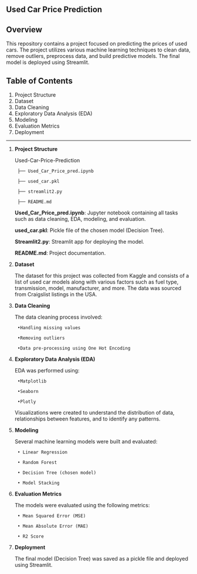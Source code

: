 **Used Car Price Prediction**
---------------
**Overview**
---------
This repository contains a project focused on predicting the prices of used cars. The project utilizes various machine learning techniques to clean data, remove outliers, preprocess data, and build predictive models. The final model is deployed using Streamlit.

**Table of Contents**
----------

  1. Project Structure
  2. Dataset
  3. Data Cleaning
  4. Exploratory Data Analysis (EDA)
  5. Modeling
  6. Evaluation Metrics
  7. Deployment
------------    

1. **Project Structure**

    Used-Car-Price-Prediction

        ├── Used_Car_Price_pred.ipynb
        
        ├── used_car.pkl
        
        ├── streamlit2.py
        
        ├── README.md

    **Used_Car_Price_pred.ipynb**: Jupyter notebook containing all tasks such as data cleaning, EDA, modeling, and evaluation.
   
    **used_car.pkl**: Pickle file of the chosen model (Decision Tree).
   
    **Streamlit2.py**: Streamlit app for deploying the model.
   
    **README.md**: Project documentation.


2. **Dataset**
   
    The dataset for this project was collected from Kaggle and consists of a list of used car models along with various factors such as fuel type, transmission, model, manufacturer, and more. The data was sourced     from Craigslist listings in the USA.
    
3. **Data Cleaning**

    The data cleaning process involved:

        •Handling missing values
  
        •Removing outliers
  
        •Data pre-processing using One Hot Encoding

4. **Exploratory Data Analysis (EDA)**

    EDA was performed using:

        •Matplotlib

        •Seaborn

        •Plotly

    Visualizations were created to understand the distribution of data, relationships between features, and to identify any patterns.

5. **Modeling**

    Several machine learning models were built and evaluated:

        • Linear Regression

        • Random Forest

        • Decision Tree (chosen model)

        • Model Stacking

6. **Evaluation Metrics**

    The models were evaluated using the following metrics:

        • Mean Squared Error (MSE)

        • Mean Absolute Error (MAE)

        • R2 Score

7. **Deployment**

    The final model (Decision Tree) was saved as a pickle file and deployed using Streamlit.
